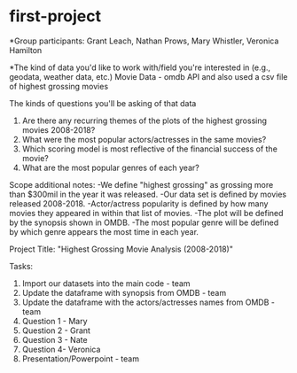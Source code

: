 # first-project
*Group participants: 
  Grant Leach, Nathan Prows, Mary Whistler, Veronica Hamilton

*The kind of data you'd like to work with/field you're interested in (e.g., geodata, weather data, etc.)
Movie Data - omdb API and also used a csv file of highest grossing movies


The kinds of questions you'll be asking of that data
1. Are there any recurring themes of the plots of the highest grossing movies 2008-2018?
2. What were the most popular actors/actresses in the same movies?
3. Which scoring model is most reflective of the financial success of the movie?
4. What are the most popular genres of each year?


Scope additional notes:
-We define "highest grossing" as grossing more than $300mil in the year it was released.
-Our data set is defined by movies released 2008-2018.
-Actor/actress popularity is defined by how many movies they appeared in within that list of movies.
-The plot will be defined by the synopsis shown in OMDB.
-The most popular genre will be defined by which genre appears the most time in each year.


Project Title: 
"Highest Grossing Movie Analysis (2008-2018)"

Tasks:
1. Import our datasets into the main code - team
2. Update the dataframe with synopsis from OMDB - team
3. Update the dataframe with the actors/actresses names from OMDB - team
4. Question 1 - Mary
5. Question 2 - Grant
6. Question 3 - Nate
7. Question 4- Veronica
8. Presentation/Powerpoint - team

